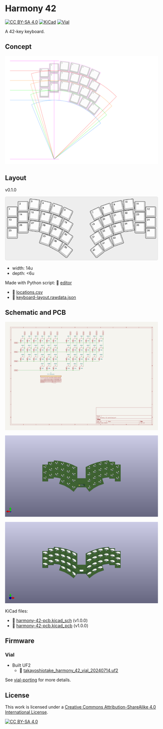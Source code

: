 # Harmony 42

[![CC BY-SA 4.0][cc-by-sa-shield]][cc-by-sa]
[![KiCad][kicad-shield]][kicad]
[![Vial][vial-shield]][vial]

A 42-key keyboard.

## Concept

![](layout/concept.svg)

## Layout

v0.1.0

![](layout/keyboard-layout.png)

- width: 14u
- depth: <6u

Made with Python script: 📁 [editor](layout/editor)

- 📄 [locations.csv](layout/locations.csv)
- 📄 [keyboard-layout.rawdata.json](layout/keyboard-layout.rawdata.json)

## Schematic and PCB

![schematic svg](assets/schematic.svg)

![pcb png](assets/pcb_t.png)

![pcb png](assets/pcb_b.png)

KiCad files:

- 📄 [harmony-42-pcb.kicad_sch](electronics/harmony-42-pcb/harmony-42-pcb.kicad_sch) (v1.0.0)
- 📄 [harmony-42-pcb.kicad_pcb](electronics/harmony-42-pcb/harmony-42-pcb.kicad_pcb) (v1.0.0)

## Firmware

### Vial

- Built UF2
    - 📄 [takayoshiotake_harmony_42_vial_20240714.uf2](vial-bin/takayoshiotake_harmony_42_vial_20240714.uf2)

See [vial-porting](vial-porting) for more details.

## License

This work is licensed under a
[Creative Commons Attribution-ShareAlike 4.0 International License][cc-by-sa].

[![CC BY-SA 4.0][cc-by-sa-image]][cc-by-sa]

[cc-by-sa]: http://creativecommons.org/licenses/by-sa/4.0/
[cc-by-sa-image]: https://licensebuttons.net/l/by-sa/4.0/88x31.png
[cc-by-sa-shield]: https://img.shields.io/badge/license-CC%20BY--SA%204.0-lightgrey.svg

[kicad]: https://www.kicad.org/
[kicad-shield]: https://img.shields.io/badge/KiCad-314CB0.svg

[vial]: https://get.vial.today/
[vial-shield]: https://img.shields.io/badge/Vial-03045E.svg
